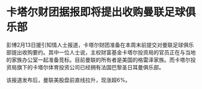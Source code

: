 # 卡塔尔财团据报即将提出收购曼联足球俱乐部

彭博2月13日援引知情人士报道，卡塔尔财团准备在本周末前提交对曼联足球俱乐部提出收购要约。其中一位人士说，主权财富基金卡塔尔投资局的官员正在与当地的家族办公室一起准备竞标。目前曼联的所有者是美国的格雷泽家族。而卡塔尔投资局旗下的卡塔尔体育投资公司已经拥有法国巴黎圣日耳曼俱乐部。

该报道发布后，曼联美股盘前直线拉升，现涨超6%。

